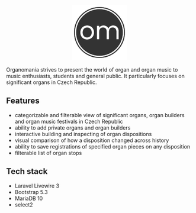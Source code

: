 <p align="center">
  <img width="150" height="150" src="./resources/images/logo.png">
</p>

Organomania strives to present the world of organ and organ music to music enthusiasts, students and general public. It particularly focuses on significant organs in Czech Republic.

## Features
- categorizable and filterable view of significant organs, organ builders and organ music festivals in Czech Republic
- ability to add private organs and organ builders
- interactive building and inspecting of organ dispositions
- visual comparison of how a disposition changed across history
- ability to save registrations of specified organ pieces on any disposition
- filterable list of organ stops

## Tech stack
- Laravel Livewire 3
- Bootstrap 5.3
- MariaDB 10
- select2

